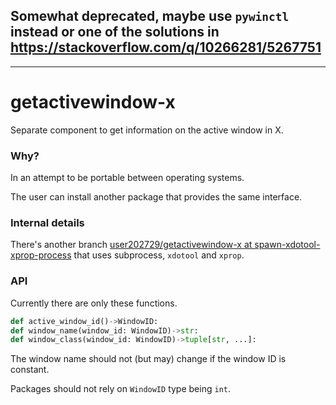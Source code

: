 ## Somewhat deprecated, maybe use `pywinctl` instead or one of the solutions in https://stackoverflow.com/q/10266281/5267751

-----

# getactivewindow-x
Separate component to get information on the active window in X.


### Why?

In an attempt to be portable between operating systems.

The user can install another package that provides the same interface.

### Internal details

There's another branch [user202729/getactivewindow-x at spawn-xdotool-xprop-process](https://github.com/user202729/getactivewindow-x/tree/spawn-xdotool-xprop-process)
that uses subprocess, `xdotool` and `xprop`.

### API

Currently there are only these functions.

```python
def active_window_id()->WindowID:
def window_name(window_id: WindowID)->str:
def window_class(window_id: WindowID)->tuple[str, ...]:
```

The window name should not (but may) change if the window ID is constant.

Packages should not rely on `WindowID` type being `int`.
